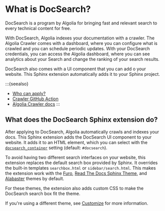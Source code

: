 # What is DocSearch?

DocSearch is a program by Algolia for bringing fast and relevant search to every technical content for free.

With DocSearch, Algolia indexes your documentation with a crawler.
The Algolia Crawler comes with a dashboard, where you can configure what is crawled and you can schedule periodic updates.
With your DocSearch credentials, you can access the Algolia dashboard,
where you can see analytics about your Search and change the ranking of your search results.

DocSearch also comes with a UI component that you can add o your website.
This Sphinx extension automatically adds it to your Sphinx project.

:::{seealso}

- [Who can apply?](https://docsearch.algolia.com/docs/who-can-apply/)
- [Crawler GitHub Action](https://github.com/marketplace/actions/algolia-crawler-automatic-crawl)
- [Algolia Crawler docs](https://www.algolia.com/doc/tools/crawler/getting-started/overview/)
:::

## What does the DocSearch Sphinx extension do?

After applying to DocSearch, Algolia automatically crawls and indexes your docs.
This Sphinx extension adds the DocSearch UI component to your website.
It adds it to an HTML element, which you can select with the [`docsearch_container`](/configuration.md) setting (default: `#docsearch`).

To avoid having two different search interfaces on your website,
this extension replaces the default search box provided by Sphinx.
It overrides the built-in templates `searchbox.html` or `sidebar/search.html`.
This makes the extension work with the [Furo](https://pradyunsg.me/furo/),
[Read The Docs Sphinx Theme](https://sphinx-rtd-theme.readthedocs.io/en/stable/), and
[Alabaster](https://alabaster.readthedocs.io/en/latest/) themes by default.

For these themes, the extension also adds custom CSS to make the DocSearch search box fit the theme.

If you're using a different theme, see [Customize](/customization.md) for more information.
